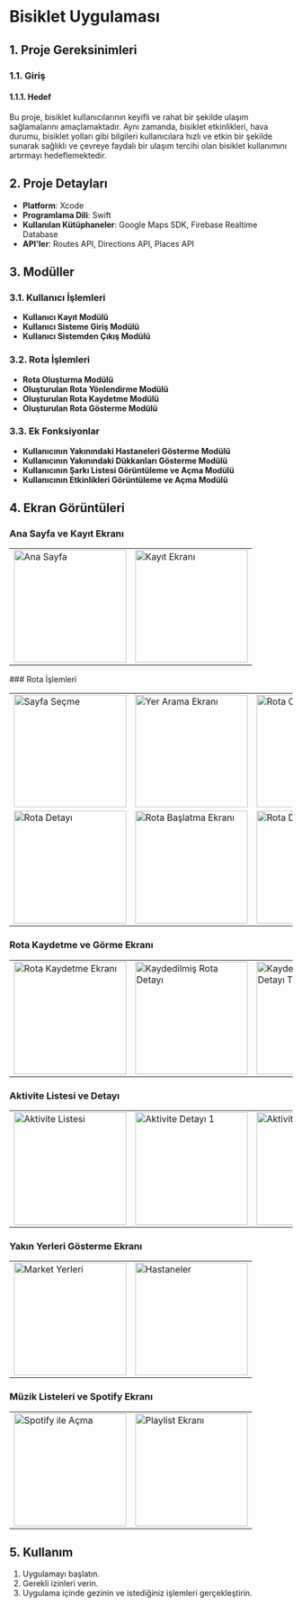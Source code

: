 # Bisiklet Uygulaması

## 1. Proje Gereksinimleri

### 1.1. Giriş

#### 1.1.1. Hedef

Bu proje, bisiklet kullanıcılarının keyifli ve rahat bir şekilde ulaşım sağlamalarını amaçlamaktadır. Aynı zamanda, bisiklet etkinlikleri, hava durumu, bisiklet yolları gibi bilgileri kullanıcılara hızlı ve etkin bir şekilde sunarak sağlıklı ve çevreye faydalı bir ulaşım tercihi olan bisiklet kullanımını artırmayı hedeflemektedir.

## 2. Proje Detayları

- **Platform**: Xcode
- **Programlama Dili**: Swift
- **Kullanılan Kütüphaneler**: Google Maps SDK, Firebase Realtime Database
- **API'ler**: Routes API, Directions API, Places API

## 3. Modüller

### 3.1. Kullanıcı İşlemleri

- **Kullanıcı Kayıt Modülü**
- **Kullanıcı Sisteme Giriş Modülü**
- **Kullanıcı Sistemden Çıkış Modülü**

### 3.2. Rota İşlemleri

- **Rota Oluşturma Modülü**
- **Oluşturulan Rota Yönlendirme Modülü**
- **Oluşturulan Rota Kaydetme Modülü**
- **Oluşturulan Rota Gösterme Modülü**

### 3.3. Ek Fonksiyonlar

- **Kullanıcının Yakınındaki Hastaneleri Gösterme Modülü**
- **Kullanıcının Yakınındaki Dükkanları Gösterme Modülü**
- **Kullanıcının Şarkı Listesi Görüntüleme ve Açma Modülü**
- **Kullanıcının Etkinlikleri Görüntüleme ve Açma Modülü**

## 4. Ekran Görüntüleri

### Ana Sayfa ve Kayıt Ekranı
<table>
  <tr>
    <td><img src="ScreenShots/MainScreen.jpg" alt="Ana Sayfa" width="200"/></td>
    <td><img src="ScreenShots/Register.jpg" alt="Kayıt Ekranı" width="200"/></td>
  </tr>
</table>
### Rota İşlemleri
<table>
  <tr>
    <td><img src="ScreenShots/ChoosingPage.jpg" alt="Sayfa Seçme" width="200"/></td>
    <td><img src="ScreenShots/SearchPlacesScreen.jpg" alt="Yer Arama Ekranı" width="200"/></td>
    <td><img src="ScreenShots/CreateRoutesScreen.jpg" alt="Rota Oluşturma" width="200"/></td>
  </tr>
  <tr>
    <td><img src="ScreenShots/RouteDetailScreen.jpg" alt="Rota Detayı" width="200"/></td>
    <td><img src="ScreenShots/StartRouteScreen.jpg" alt="Rota Başlatma Ekranı" width="200"/></td>
     <td><img src="ScreenShots/RouteDetailScreenAfter.jpg" alt="Rota Detayı Tekrar" width="200"/></td>
  </tr>
  </table>
  
  ### Rota Kaydetme ve Görme Ekranı
  <table>
  <tr>
     <td><img src="ScreenShots/RouteSaveScreen.jpg" alt="Rota Kaydetme Ekranı" width="200"/></td>
    <td><img src="ScreenShots/SavedRouteDetailScreen.jpg" alt="Kaydedilmiş Rota Detayı" width="200"/></td>
     <td><img src="ScreenShots/SavedRouteDetailScreen2.jpg" alt="Kaydedilmiş Rota Detayı Tekrar" width="200"/></td>
  </tr>
</table>

### Aktivite Listesi ve Detayı
<table>
  <tr>
    <td><img src="ScreenShots/ActivityListScreen.jpg" alt="Aktivite Listesi" width="200"/></td>
    <td><img src="ScreenShots/ActivityDetailScreen1.jpg" alt="Aktivite Detayı 1" width="200"/></td>
     <td><img src="ScreenShots/ActivityDetailScreen2.jpg" alt="Aktivite Detayı 2" width="200"/></td>
    <td><img src="ScreenShots/ActivityDetailScreen3.jpg" alt="Aktivite Detayı 3" width="200"/></td>
  </tr>
</table>

### Yakın Yerleri Gösterme Ekranı
<table>
  <tr>
    <td><img src="ScreenShots/NeareMarketPlaces.jpg" alt="Market Yerleri" width="200"/></td>
    <td><img src="ScreenShots/NearestHospitalPlaces.jpg" alt="Hastaneler" width="200"/></td>
  </tr>
</table>
  
  ### Müzik Listeleri ve Spotify Ekranı
  <table>
  <tr>
    <td><img src="ScreenShots/OpenSpotifyWithWeb.jpg" alt="Spotify ile Açma" width="200"/></td>
    <td><img src="ScreenShots/PlaylistScreen.jpg" alt="Playlist Ekranı" width="200"/></td>
  </tr>
</table>

## 5. Kullanım

1. Uygulamayı başlatın.
2. Gerekli izinleri verin.
3. Uygulama içinde gezinin ve istediğiniz işlemleri gerçekleştirin.

